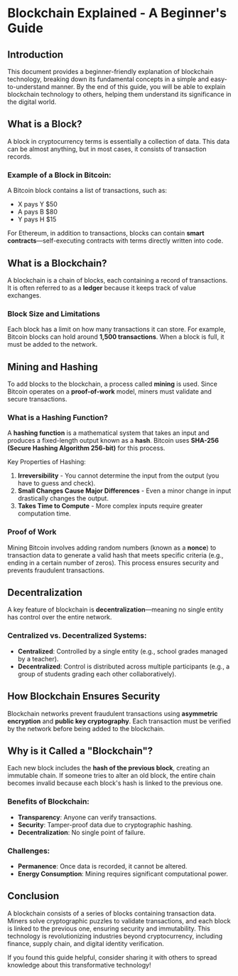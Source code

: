 # Blockchain Explained - A Beginner's Guide

## Introduction
This document provides a beginner-friendly explanation of blockchain technology, breaking down its fundamental concepts in a simple and easy-to-understand manner. By the end of this guide, you will be able to explain blockchain technology to others, helping them understand its significance in the digital world.

## What is a Block?
A block in cryptocurrency terms is essentially a collection of data. This data can be almost anything, but in most cases, it consists of transaction records.

### Example of a Block in Bitcoin:
A Bitcoin block contains a list of transactions, such as:
- X pays Y $50
- A pays B $80
- Y pays H $15

For Ethereum, in addition to transactions, blocks can contain **smart contracts**—self-executing contracts with terms directly written into code.

## What is a Blockchain?
A blockchain is a chain of blocks, each containing a record of transactions. It is often referred to as a **ledger** because it keeps track of value exchanges.

### Block Size and Limitations
Each block has a limit on how many transactions it can store. For example, Bitcoin blocks can hold around **1,500 transactions**. When a block is full, it must be added to the network.

## Mining and Hashing
To add blocks to the blockchain, a process called **mining** is used. Since Bitcoin operates on a **proof-of-work** model, miners must validate and secure transactions.

### What is a Hashing Function?
A **hashing function** is a mathematical system that takes an input and produces a fixed-length output known as a **hash**. Bitcoin uses **SHA-256 (Secure Hashing Algorithm 256-bit)** for this process.

Key Properties of Hashing:
1. **Irreversibility** - You cannot determine the input from the output (you have to guess and check).
2. **Small Changes Cause Major Differences** - Even a minor change in input drastically changes the output.
3. **Takes Time to Compute** - More complex inputs require greater computation time.

### Proof of Work
Mining Bitcoin involves adding random numbers (known as a **nonce**) to transaction data to generate a valid hash that meets specific criteria (e.g., ending in a certain number of zeros). This process ensures security and prevents fraudulent transactions.

## Decentralization
A key feature of blockchain is **decentralization**—meaning no single entity has control over the entire network.

### Centralized vs. Decentralized Systems:
- **Centralized**: Controlled by a single entity (e.g., school grades managed by a teacher).
- **Decentralized**: Control is distributed across multiple participants (e.g., a group of students grading each other collaboratively).

## How Blockchain Ensures Security
Blockchain networks prevent fraudulent transactions using **asymmetric encryption** and **public key cryptography**. Each transaction must be verified by the network before being added to the blockchain.

## Why is it Called a "Blockchain"?
Each new block includes the **hash of the previous block**, creating an immutable chain. If someone tries to alter an old block, the entire chain becomes invalid because each block's hash is linked to the previous one.

### Benefits of Blockchain:
- **Transparency**: Anyone can verify transactions.
- **Security**: Tamper-proof data due to cryptographic hashing.
- **Decentralization**: No single point of failure.

### Challenges:
- **Permanence**: Once data is recorded, it cannot be altered.
- **Energy Consumption**: Mining requires significant computational power.

## Conclusion
A blockchain consists of a series of blocks containing transaction data. Miners solve cryptographic puzzles to validate transactions, and each block is linked to the previous one, ensuring security and immutability. This technology is revolutionizing industries beyond cryptocurrency, including finance, supply chain, and digital identity verification.

If you found this guide helpful, consider sharing it with others to spread knowledge about this transformative technology!

